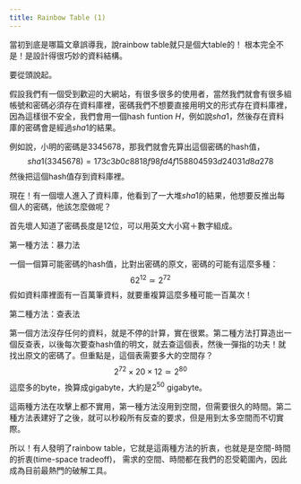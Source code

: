 ```yaml
---
title: Rainbow Table (1)
---
```


當初到底是哪篇文章誤導我，說rainbow table就只是個大table的！
根本完全不是！是設計得很巧妙的資料結構。

要從頭說起。

假設我們有一個受到歡迎的大網站，有很多很多的使用者，當然我們就會有很多組帳號和密碼必須存在資料庫裡，密碼我們不想要直接用明文的形式存在資料庫裡，因為這樣很不安全，我們會用一個hash funtion $H$，例如說$sha1$，然後存在資料庫的密碼會是經過$sha1$的結果。

例如說，小明的密碼是$3345678$，那我們就會先算出這個密碼的hash值，
    $$sha1(3345678)=173c3b0c8818f98fd4f158804593d24031d8a278$$
然後把這個hash值存到資料庫裡。

現在！有一個壞人進入了資料庫，他看到了一大堆$sha1$的結果，他想要反推出每個人的密碼，他該怎麼做呢？

首先壞人知道了密碼長度是12位，可以用英文大小寫＋數字組成。

第一種方法：暴力法

一個一個算可能密碼的hash值，比對出密碼的原文，密碼的可能有這麼多種：
    $$62^{12} \simeq 2^{72}$$
假如資料庫裡面有一百萬筆資料，就要重複算這麼多種可能一百萬次！

第二種方法：查表法

第一個方法沒存任何的資料，就是不停的計算，實在很累。第二種方法打算造出一個反查表，以後每次要查hash值的明文，就去查這個表，然後一彈指的功夫！就找出原文的密碼了。但重點是，這個表需要多大的空間存？$$2^{72} \times 20 \times 12 \simeq 2^{80} $$
這麼多的byte，換算成gigabyte，大約是$2^{50}$ gigabyte。

這兩種方法在攻擊上都不實用，第一種方法沒用到空間，但需要很久的時間。第二種方法表建好了之後，就可以秒殺所有反查的要求，但是用到太多空間而不切實際。

所以！有人發明了rainbow table，它就是這兩種方法的折衷，也就是是空間-時間的折衷(time-space tradeoff)， 需求的空間、時間都在我們的忍受範圍內，因此成為目前最熱門的破解工具。


